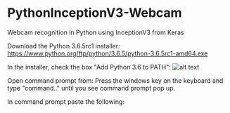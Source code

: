# PythonInceptionV3-Webcam
Webcam recognition in Python using InceptionV3 from Keras

Download the Python 3.6.5rc1 installer:
https://www.python.org/ftp/python/3.6.5/python-3.6.5rc1-amd64.exe

In the installer, check the box "Add Python 3.6 to PATH":
![alt text](https://www.howtogeek.com/wp-content/uploads/2017/05/ximg_591a18a4aed8c.png.pagespeed.gp+jp+jw+pj+ws+js+rj+rp+rw+ri+cp+md.ic.8f1lV7V3C4.png)

Open command prompt from:
Press the windows key on the keyboard and type "command.." until you see command prompt pop up.

In command prompt paste the following:

